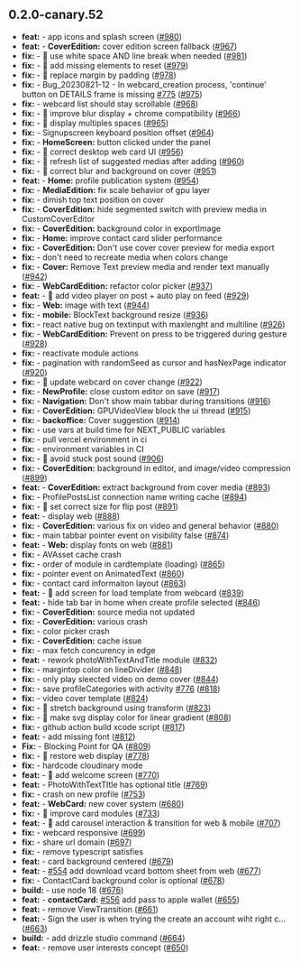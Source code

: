 ## 0.2.0-canary.52

* **feat:**  - app icons and splash screen ([#980](https://github.com/AzzappApp/azzapp/pull/980))
* **feat:**  - **CoverEdition:** cover edition screen fallback ([#967](https://github.com/AzzappApp/azzapp/pull/967))
* **fix:**  - 🐛 use white space AND line break when needed ([#981](https://github.com/AzzappApp/azzapp/pull/981))
* **fix:**  - 🐛 add missing elements to reset ([#979](https://github.com/AzzappApp/azzapp/pull/979))
* **fix:**  - 🐛 replace margin by padding ([#978](https://github.com/AzzappApp/azzapp/pull/978))
* **fix:**  - Bug_20230821-12 - In webcard_creation process, 'continue' button on DETAILS frame is missing [#775](https://github.com/AzzappApp/azzapp/pull/775) ([#975](https://github.com/AzzappApp/azzapp/pull/975))
* **fix:**  - webcard list should stay scrollable ([#968](https://github.com/AzzappApp/azzapp/pull/968))
* **fix:**  - 🐛 improve blur display + chrome compatibility ([#966](https://github.com/AzzappApp/azzapp/pull/966))
* **fix:**  - 🐛 display multiples spaces ([#965](https://github.com/AzzappApp/azzapp/pull/965))
* **fix:**  - Signupscreen keyboard position offset ([#964](https://github.com/AzzappApp/azzapp/pull/964))
* **fix:**  - **HomeScreen:** button clicked under the panel
* **fix:**  - 🐛 correct desktop web card UI ([#956](https://github.com/AzzappApp/azzapp/pull/956))
* **fix:**  - 🐛 refresh list of suggested medias after adding ([#960](https://github.com/AzzappApp/azzapp/pull/960))
* **fix:**  - 🐛 correct blur and background on cover ([#951](https://github.com/AzzappApp/azzapp/pull/951))
* **feat:**  - **Home:**  profile publication system ([#954](https://github.com/AzzappApp/azzapp/pull/954))
* **fix:**  - **MediaEdition:** fix scale behavior of gpu layer
* **fix:**  - dimish top text position on cover
* **fix:**  - **CoverEdition:** hide segmented switch with preview media in CustomCoverEditor
* **fix:**  - **CoverEdition:** background color in exportImage
* **fix:**  - **Home:** improve contact card slider performance
* **fix:**  - **CoverEdition:** Don't use cover cover preview for media export
* **fix:**  - don't need to recreate media when colors change
* **fix:**  - **Cover:** Remove Text preview media and render text manually ([#942](https://github.com/AzzappApp/azzapp/pull/942))
* **fix:**  - **WebCardEdition:** refactor color picker ([#937](https://github.com/AzzappApp/azzapp/pull/937))
* **feat:**  - 🎸 add video player on post + auto play on feed ([#929](https://github.com/AzzappApp/azzapp/pull/929))
* **fix:**  - **Web:** image with text ([#944](https://github.com/AzzappApp/azzapp/pull/944))
* **fix:**  - **mobile:** BlockText background resize ([#936](https://github.com/AzzappApp/azzapp/pull/936))
* **fix:**  - react native bug on textinput with maxlenght and multiline ([#926](https://github.com/AzzappApp/azzapp/pull/926))
* **fix:**  - **WebCardEdition:** Prevent on press to be triggered during gesture ([#928](https://github.com/AzzappApp/azzapp/pull/928))
* **fix:**  - reactivate module actions
* **fix:**  - pagination with randomSeed as cursor and hasNexPage indicator ([#920](https://github.com/AzzappApp/azzapp/pull/920))
* **fix:**  - 🐛 update webcard on cover change ([#922](https://github.com/AzzappApp/azzapp/pull/922))
* **fix:**  - **NewProfile:** close custom editor on save ([#917](https://github.com/AzzappApp/azzapp/pull/917))
* **fix:**  - **Navigation:** Don't show main tabbar during transitions ([#916](https://github.com/AzzappApp/azzapp/pull/916))
* **fix:**  - **CoverEdition:** GPUVideoView block the ui thread ([#915](https://github.com/AzzappApp/azzapp/pull/915))
* **fix:**  - **backoffice:** Cover suggestion ([#914](https://github.com/AzzappApp/azzapp/pull/914))
* **fix:**  - use vars at build time for NEXT_PUBLIC variables
* **fix:**  - pull vercel environment in ci
* **fix:**  - environment variables in CI
* **fix:**  - 🐛 avoid stuck post sound ([#906](https://github.com/AzzappApp/azzapp/pull/906))
* **fix:**  - **CoverEdition:** background in editor, and image/video compression ([#899](https://github.com/AzzappApp/azzapp/pull/899))
* **feat:**  - **CoverEdition:** extract background from cover media ([#893](https://github.com/AzzappApp/azzapp/pull/893))
* **fix:**  - ProfilePostsList connection name writing cache ([#894](https://github.com/AzzappApp/azzapp/pull/894))
* **fix:**  - 🐛 set correct size for flip post ([#891](https://github.com/AzzappApp/azzapp/pull/891))
* **feat:**  - display web ([#888](https://github.com/AzzappApp/azzapp/pull/888))
* **fix:**  - **CoverEdition:** various fix on video and general behavior ([#880](https://github.com/AzzappApp/azzapp/pull/880))
* **fix:**  - main tabbar pointer event on visibility false ([#874](https://github.com/AzzappApp/azzapp/pull/874))
* **feat:**  - **Web:** display fonts on web ([#881](https://github.com/AzzappApp/azzapp/pull/881))
* **fix:**  - AVAsset cache crash
* **fix:**  - order of module in cardtemplate (loading) ([#865](https://github.com/AzzappApp/azzapp/pull/865))
* **fix:**  - pointer event on AnimatedText ([#860](https://github.com/AzzappApp/azzapp/pull/860))
* **fix:**  - contact card informaiton layout ([#863](https://github.com/AzzappApp/azzapp/pull/863))
* **feat:**  - 🎸 add screen for load template from webcard ([#839](https://github.com/AzzappApp/azzapp/pull/839))
* **feat:**  - hide tab bar in home when create profile selected ([#846](https://github.com/AzzappApp/azzapp/pull/846))
* **fix:**  - **CoverEdition:** source media not updated
* **fix:**  - **CoverEdition:** various crash
* **fix:**  - color picker crash
* **fix:**  - **CoverEdition:** cache issue
* **fix:**  - max fetch concurency in edge
* **feat:**  - rework photoWithTextAndTitle module ([#832](https://github.com/AzzappApp/azzapp/pull/832))
* **fix:**  - margintop color on lineDivider ([#848](https://github.com/AzzappApp/azzapp/pull/848))
* **fix:**  - only play sleected video on demo cover ([#844](https://github.com/AzzappApp/azzapp/pull/844))
* **fix:**  - save profileCategories with activity [#776](https://github.com/AzzappApp/azzapp/pull/776) ([#818](https://github.com/AzzappApp/azzapp/pull/818))
* **fix:**  - video cover template ([#824](https://github.com/AzzappApp/azzapp/pull/824))
* **fix:**  - 🐛 stretch background using transform ([#823](https://github.com/AzzappApp/azzapp/pull/823))
* **fix:**  - 🐛 make svg display color for linear gradient ([#808](https://github.com/AzzappApp/azzapp/pull/808))
* **fix:**  - github action build xcode script ([#817](https://github.com/AzzappApp/azzapp/pull/817))
* **feat:**  - add missing font ([#812](https://github.com/AzzappApp/azzapp/pull/812))
* **Fix:**  - Blocking Point for QA  ([#809](https://github.com/AzzappApp/azzapp/pull/809))
* **fix:**  - 🐛 restore web display ([#778](https://github.com/AzzappApp/azzapp/pull/778))
* **fix:**  - hardcode cloudinary mode
* **feat:**  - 🎸 add welcome screen ([#770](https://github.com/AzzappApp/azzapp/pull/770))
* **feat:**  - PhotoWithTextTItle has optional title ([#769](https://github.com/AzzappApp/azzapp/pull/769))
* **fix:**  - crash on new profile ([#753](https://github.com/AzzappApp/azzapp/pull/753))
* **feat:**  - **WebCard:** new cover system ([#680](https://github.com/AzzappApp/azzapp/pull/680))
* **fix:**  - 🐛 improve card modules ([#733](https://github.com/AzzappApp/azzapp/pull/733))
* **feat:**  - 🎸 add carousel interaction & transition for web & mobile ([#707](https://github.com/AzzappApp/azzapp/pull/707))
* **fix:**  - webcard responsive ([#699](https://github.com/AzzappApp/azzapp/pull/699))
* **fix:**  - share url domain ([#697](https://github.com/AzzappApp/azzapp/pull/697))
* **fix:**  - remove typescript satisfies
* **feat:**  - card background centered ([#679](https://github.com/AzzappApp/azzapp/pull/679))
* **feat:**  - [#554](https://github.com/AzzappApp/azzapp/pull/554) add download vcard bottom sheet from web ([#677](https://github.com/AzzappApp/azzapp/pull/677))
* **fix:**  - ContactCard background color is optional ([#678](https://github.com/AzzappApp/azzapp/pull/678))
* **build:**  - use node 18 ([#676](https://github.com/AzzappApp/azzapp/pull/676))
* **feat:**  - **contactCard:** [#556](https://github.com/AzzappApp/azzapp/pull/556) add pass to apple wallet ([#655](https://github.com/AzzappApp/azzapp/pull/655))
* **feat:**  - remove ViewTransition ([#661](https://github.com/AzzappApp/azzapp/pull/661))
* **feat:**  - Sign the user is when trying the create an account wiht right c… ([#663](https://github.com/AzzappApp/azzapp/pull/663))
* **build:**  - add drizzle studio command ([#664](https://github.com/AzzappApp/azzapp/pull/664))
* **feat:**  - remove user interests concept ([#650](https://github.com/AzzappApp/azzapp/pull/650))